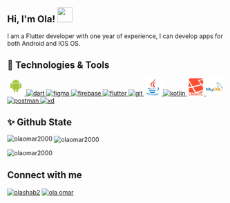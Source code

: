 
## Hi, I'm Ola! <img src="https://raw.githubusercontent.com/MartinHeinz/MartinHeinz/master/wave.gif" width="35px" height="35px">
  I am a Flutter developer with one year of experience,  I can develop apps for both Android and IOS OS.
  
  
## 🔧 Technologies & Tools



<p align="left"> <a href="https://developer.android.com" target="_blank" rel="noreferrer"> <img src="https://raw.githubusercontent.com/devicons/devicon/master/icons/android/android-original-wordmark.svg" alt="android" width="40" height="40"/> </a> <a href="https://dart.dev" target="_blank" rel="noreferrer"> <img src="https://www.vectorlogo.zone/logos/dartlang/dartlang-icon.svg" alt="dart" width="40" height="40"/> </a> <a href="https://www.figma.com/" target="_blank" rel="noreferrer"> <img src="https://www.vectorlogo.zone/logos/figma/figma-icon.svg" alt="figma" width="40" height="40"/> </a> <a href="https://firebase.google.com/" target="_blank" rel="noreferrer"> <img src="https://www.vectorlogo.zone/logos/firebase/firebase-icon.svg" alt="firebase" width="40" height="40"/> </a> <a href="https://flutter.dev" target="_blank" rel="noreferrer"> <img src="https://www.vectorlogo.zone/logos/flutterio/flutterio-icon.svg" alt="flutter" width="40" height="40"/> </a> <a href="https://git-scm.com/" target="_blank" rel="noreferrer"> <img src="https://www.vectorlogo.zone/logos/git-scm/git-scm-icon.svg" alt="git" width="40" height="40"/> </a> <a href="https://www.java.com" target="_blank" rel="noreferrer"> <img src="https://raw.githubusercontent.com/devicons/devicon/master/icons/java/java-original.svg" alt="java" width="40" height="40"/> </a> <a href="https://kotlinlang.org" target="_blank" rel="noreferrer"> <img src="https://www.vectorlogo.zone/logos/kotlinlang/kotlinlang-icon.svg" alt="kotlin" width="40" height="40"/> </a> <a href="https://laravel.com/" target="_blank" rel="noreferrer"> <img src="https://raw.githubusercontent.com/devicons/devicon/master/icons/laravel/laravel-plain-wordmark.svg" alt="laravel" width="40" height="40"/> </a> <a href="https://www.mysql.com/" target="_blank" rel="noreferrer"> <img src="https://raw.githubusercontent.com/devicons/devicon/master/icons/mysql/mysql-original-wordmark.svg" alt="mysql" width="40" height="40"/> </a> <a href="https://postman.com" target="_blank" rel="noreferrer"> <img src="https://www.vectorlogo.zone/logos/getpostman/getpostman-icon.svg" alt="postman" width="40" height="40"/> </a> <a href="https://www.adobe.com/products/xd.html" target="_blank" rel="noreferrer"> <img src="https://cdn.worldvectorlogo.com/logos/adobe-xd.svg" alt="xd" width="40" height="40"/> </a> </p>






## ✨ Github State


<p><img align="left" src="https://github-readme-stats.vercel.app/api/top-langs?username=olaomar2000&show_icons=true&locale=en&layout=compact" alt="olaomar2000" /></p>

<p>&nbsp;<img align="center" src="https://github-readme-stats.vercel.app/api?username=olaomar2000&show_icons=true&locale=en" alt="olaomar2000" /></p>



<p align="left"> <img src="https://komarev.com/ghpvc/?username=olaomar2000&label=Profile%20views&color=0e75b6&style=flat" alt="olaomar2000" /> </p>


 ## Connect with me
<p align="left">
<a href="https://twitter.com/olashab2" target="blank"><img align="center" src="https://raw.githubusercontent.com/rahuldkjain/github-profile-readme-generator/master/src/images/icons/Social/twitter.svg" alt="olashab2" height="30" width="40" /></a>
<a href="https://linkedin.com/in/ola omar" target="blank"><img align="center" src="https://raw.githubusercontent.com/rahuldkjain/github-profile-readme-generator/master/src/images/icons/Social/linked-in-alt.svg" alt="ola omar" height="30" width="40" /></a>
</p>


<!-- ### I have experience in skills such as:
_ ⭐ Dart & OOP.
_ ⭐ Sqflite and shared preferences.
_ ⭐ Provider and Getx state management solutions.
_ ⭐ Firebase auth, storage, cloud firestore services.
_ ⭐ Experience in REST APIs.
_ ⭐ Responsive Design.
_ ⭐ Experience with Google maps API. -->
